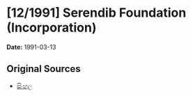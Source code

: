 # [12/1991] Serendib Foundation (Incorporation)

**Date:** 1991-03-13

## Original Sources

- [සිංහල](https://documents.gov.lk/view/acts/1991/3/12-1991_S.pdf)
